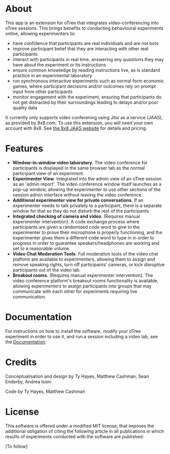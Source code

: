 # About

This app is an extension for oTree that integrates video-conferencing into oTree sessions. This brings
benefits to conducting behavioural experiments online, allowing experimenters to:
- have confidence that participants are real individuals and are not bots
- improve participant belief that they are interacting with other real participants
- interact with participants in real time, answering any questions they may have about
the experiment or its instructions
- ensure common knowledge by reading instructions live, as is standard practice in an
experimental laboratory
- run synchronous interactive experiments such as normal form economic games, 
where participant decisions and/or outcomes rely on prompt input from other participants
- monitor engagement with the experiment, ensuring that participants do not get distracted by their
surroundings leading to delays and/or poor quality data

It currently only supports video conferening using Jitsi as a service (JAAS), as provided by 8x8.com. 
To use this extension, you will need your own account with 8x8. See [the 8x8 JAAS website](https://jaas.8x8.vc/) 
for details and pricing.

# Features

- **Window-in-window video laboratory**.  The video conference for participants is displayed in the same
browser tab as the normal participant view of an experiment.
- **Experimenter View**. Integrated into the admin view of an oTree session as an 'admin report'. The
video conference window itself launches as a pop-up window, allowing the experimenter to use other
sections of the session admin interface without leaving the video conference.
- **Additional experimenter view for private conversations**.  If an experimenter needs to talk privately
to a participant, there is a separate window for that so they do not disturb the rest of the participants
- **Integrated checking of camera and video**. (Requires manual experimenter intervention).  A code exchange process
where participants are given a randomised code word to give to the experimenter to prove their microphone is properly
functioning, and the experimenter gives them a different code word to type in in order to progress in order to 
guarantee speakers/headphones are working and set to a reasonable volume.
- **Video Chat Moderation Tools**. Full moderation tools of the video chat platform are available to experimenters,
allowing them to assign and remove speaking rights, turn off participants' cameras, or kick disruptive participants
out of the video lab.
- **Breakout rooms**.  (Requires manual experimenter intervention).  The video conference platform's breakout rooms
functionality is available, allowing experimenters to assign participants into groups that may communicate with 
each other for experiments requiring live communication.

# Documentation

For instructions on how to install the software, modify your oTree experiment in order to use it, and run a session
including a video lab, see the [Documentation](open_video_lab/docs/).



# Credits

Conceptualisation and design by Ty Hayes, Matthew Cashman, Sean Enderby, Andrea Isoni

Code by Ty Hayes, Matthew Cashman


# License 

This software is offered under a modified MIT license, that imposes the additional obligation of citing the following
article in all publications in which results of experiments conducted with the software are published:

[To follow]

